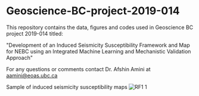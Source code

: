 # Geoscience-BC-project-2019-014
This repository contains the data, figures and codes used in Geoscience BC project 2019-014 titled:

"Development of an Induced Seismicity
Susceptibility Framework and Map for NEBC
using an Integrated Machine Learning and
Mechanistic Validation Approach"

For any questions or comments contact Dr. Afshin Amini at aamini@eoas.ubc.ca

Sample of induced seismicity susceptibility maps
![RF1 1](https://user-images.githubusercontent.com/14914812/124517814-f2a8d480-ddb2-11eb-8006-11214ed9ac9c.png)



